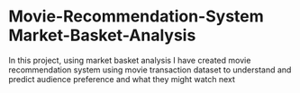 # Movie-Recommendation-System Market-Basket-Analysis
In this project, using market basket analysis I have created movie recommendation system using movie transaction dataset  to understand and predict audience preference and what they might watch next
